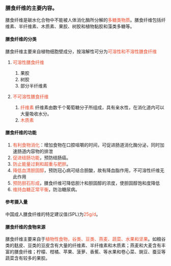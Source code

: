 
### 膳食纤维的主要内容。

膳食纤维是碳水化合物中不能被人体消化酶所分解的<span style="color: #e94829;">多糖类物质</span>。膳食纤维包括纤维素、半纤维素、木质素、果胶、树胶和植物黏胶和藻类多糖等。
#### 膳食纤维的分类
膳食纤维主要来自植物细胞壁成分，按溶解性可分为<span style="color: #e94829;">可溶性和不溶性膳食纤维</span>
1. <span style="color: #e94829;">可溶性膳食纤维</span>
	1. 果胶
	2. 树胶
	3. 部分半纤维素

2. <span style="color: #e94829;">不可溶性膳食纤维</span>
	1. <span style="color: #e94829;">纤维素</span>
		纤维素由数千个葡萄糖分子所组成，具有亲水性，在消化道内可以大量吸收水分。
	2. <span style="color: #e94829;">木质素</span>
#### 膳食纤维的功能

1. <span style="color: #e94829;">有利食物消化</span>：增加食物在口腔咀嚼的时间，可促进肠道消化酶分泌，同时加速肠道内容物的排泄
2. <span style="color: #e94829;">促进结肠功能</span>，预防结肠癌。
3. <span style="color: #e94829;">防止能量过剩和超重与肥胖</span>。
4. <span style="color: #e94829;">降低血清胆固醇</span>，预防冠心病可结合胆酸，故有降血脂作用，不可溶性纤维无此作用
5. <span style="color: #e94829;">预防胆石形成</span>，膳食纤维可降低胆汁和胆固醇的浓度，使胆固醇饱和度降低
6. <span style="color: #e94829;">维持血糖正常平衡</span>，防治糖尿病。

#### 参考摄入量

中国成人膳食纤维的特定建议值(SPL)为<span style="color: #e94829;">25g/d</span>。

#### 膳食纤维的食物来源

膳食纤维主要来自于<span style="color: #e94829;">植物性食物，谷类、豆类、燕麦、蔬菜、水果和坚果</span>。如粮谷类的麸皮、豆类的豆皮含有大量的纤维素、半纤维素和木质素；燕麦和大麦含有丰富的膳食纤维；柠檬、柑橘、苹果、菠萝、香蕉、等水果和卷心菜、豌豆、蚕豆等蔬菜含有较多的果胶。